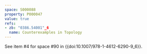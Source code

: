 ```yaml
---
space: S000088
property: P000047
value: true
refs:
- zb: "0386.54001"_6
  name: Counterexamples in Topology
---
```


See item #4 for space #90 in {{doi:10.1007/978-1-4612-6290-9_6}}.
